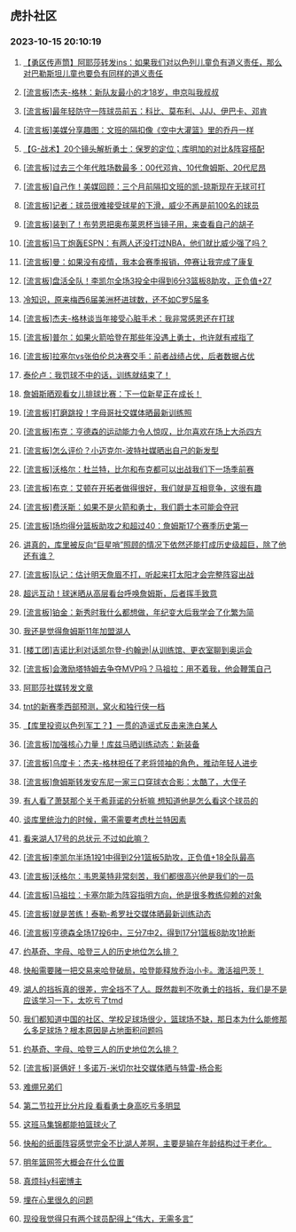## 虎扑社区 
### 2023-10-15 20:10:19

1. [【勇区传声筒】阿耶莎转发ins：如果我们对以色列儿童负有道义责任，那么对巴勒斯坦儿童也要负有同样的道义责任](https://bbs.hupu.com/62490700.html)

2. [[流言板]杰夫-格林：新队友最小的才18岁，申京叫我叔叔](https://bbs.hupu.com/62490599.html)

3. [[流言板]最年轻防守一阵球员前五：科比、莫布利、JJJ、伊巴卡、邓肯](https://bbs.hupu.com/62491462.html)

4. [[流言板]美媒分享趣图：文班的隔扣像《空中大灌篮》里的乔丹一样](https://bbs.hupu.com/62487507.html)

5. [【G-战术】20个镜头解析勇士：保罗的定位；库明加的对比&阵容搭配](https://bbs.hupu.com/62491214.html)

6. [[流言板]过去三个年代胜场数最多：00代邓肯、10代詹姆斯、20代尼昂](https://bbs.hupu.com/62487091.html)

7. [[流言板]自己作！美媒回顾：三个月前隔扣文班的凯-琼斯现在无球可打](https://bbs.hupu.com/62487320.html)

8. [[流言板]记者：球员很难接受球星的下滑，威少不再是前100名的球员](https://bbs.hupu.com/62486747.html)

9. [[流言板]装到了！布劳恩把奥布莱恩杯当镜子用，来查看自己的胡子](https://bbs.hupu.com/62488054.html)

10. [[流言板]马丁炮轰ESPN：有两人还没打过NBA，他们就比威少强了吗？](https://bbs.hupu.com/62486522.html)

11. [[流言板]曼：如果没有疫情，我本会赛季报销，停赛让我完成了康复](https://bbs.hupu.com/62489248.html)

12. [[流言板]盘活全队！李凯尔全场3投全中得到6分3篮板8助攻，正负值+27](https://bbs.hupu.com/62486442.html)

13. [冷知识，原来梅西6届美洲杯进球数，还不如C罗5届多](https://bbs.hupu.com/62490891.html)

14. [[流言板]杰夫-格林谈当年接受心脏手术：我非常感恩还在打球](https://bbs.hupu.com/62490439.html)

15. [[流言板]普尔：如果火箭哈登在那些年没遇上勇士，也许就有戒指了](https://bbs.hupu.com/62485082.html)

16. [[流言板]拉塞尔vs张伯伦总决赛交手：前者战绩占优，后者数据占优](https://bbs.hupu.com/62485250.html)

17. [泰伦卢：我罚球不中的话，训练就结束了！](https://bbs.hupu.com/62485174.html)

18. [詹姆斯晒观看女儿排球比赛：下一位新星正在成长！](https://bbs.hupu.com/62486166.html)

19. [[流言板]打磨跳投！字母哥社交媒体晒最新训练照](https://bbs.hupu.com/62487377.html)

20. [[流言板]布克：亨德森的运动能力令人惊叹，比尔喜欢在场上大杀四方](https://bbs.hupu.com/62491987.html)

21. [[流言板]怎么评价？小迈克尔-波特社媒晒出自己的新发型](https://bbs.hupu.com/62487946.html)

22. [[流言板]沃格尔：杜兰特，比尔和布克都可以出战我们下一场季前赛](https://bbs.hupu.com/62491782.html)

23. [[流言板]布克：艾顿在开拓者做得很好，我们就是互相竞争，这很有趣](https://bbs.hupu.com/62491860.html)

24. [[流言板]费沃斯：如果不是火箭和勇士，我们爵士本可能会夺冠](https://bbs.hupu.com/62485124.html)

25. [[流言板]场均得分篮板助攻之和超过40：詹姆斯17个赛季历史第一](https://bbs.hupu.com/62485214.html)

26. [讲真的，库里被反向“巨星哨”照顾的情况下依然还能打成历史级超巨，除了他还有谁？](https://bbs.hupu.com/62490443.html)

27. [[流言板]队记：估计明天詹眉不打，听起来打太阳才会完整阵容出战](https://bbs.hupu.com/62485397.html)

28. [超远互动！球迷晒从高层看台呼唤詹姆斯，后者挥手致意](https://bbs.hupu.com/62485478.html)

29. [[流言板]铂金：新秀时我什么都想做，年纪变大后我学会了化繁为简](https://bbs.hupu.com/62491889.html)

30. [我还是觉得詹姆斯11年加盟湖人](https://bbs.hupu.com/62490446.html)

31. [[楼工团]吉诺比利对话凯尔登-约翰逊|从训练馆、更衣室聊到奥运会](https://bbs.hupu.com/62491875.html)

32. [[流言板]会激励塔特姆去争夺MVP吗？马祖拉：用不着我，他会鞭策自己](https://bbs.hupu.com/62491989.html)

33. [阿耶莎社媒转发文章](https://bbs.hupu.com/62490961.html)

34. [tnt的新赛季西部预测，窝火和独行侠一档](https://bbs.hupu.com/62491790.html)

35. [【库里投资以色列军工？】一贯的造谣式反击来洗白某人](https://bbs.hupu.com/62491999.html)

36. [[流言板]加强核心力量！库兹马晒训练动态：新装备](https://bbs.hupu.com/62491753.html)

37. [[流言板]乌度卡：杰夫-格林担任了老将领袖的角色，推动年轻人进步](https://bbs.hupu.com/62491063.html)

38. [[流言板]詹姆斯转发安东尼一家三口穿球衣合影：太酷了，大侄子](https://bbs.hupu.com/62485016.html)

39. [有人看了萧瑟那个关于希菲诺的分析嘛 想知道他是怎么看这个球员的](https://bbs.hupu.com/62490567.html)

40. [谈库里统治力的时候，需不需要考虑杜兰特因素](https://bbs.hupu.com/62490495.html)

41. [看来湖人17号的总状元 不过如此嘛？](https://bbs.hupu.com/62491808.html)

42. [[流言板]李凯尔半场1投1中得到2分1篮板5助攻，正负值+18全队最高](https://bbs.hupu.com/62485638.html)

43. [[流言板]沃格尔：韦恩莱特非常刻苦，我们都很高兴他是我们的一员](https://bbs.hupu.com/62492067.html)

44. [[流言板]马祖拉：卡塞尔能为阵容指明方向，他是很多教练仰赖的对象](https://bbs.hupu.com/62491601.html)

45. [[流言板]就是苦练！泰勒-希罗社交媒体晒最新训练动态](https://bbs.hupu.com/62491655.html)

46. [[流言板]亨德森全场17投6中，三分7中2，得到17分1篮板8助攻1抢断](https://bbs.hupu.com/62487388.html)

47. [约基奇、字母、哈登三人的历史地位怎么排？](https://bbs.hupu.com/62491522.html)

48. [快船需要赌一把交易来哈登破局，哈登能释放乔治小卡。激活祖巴茨！](https://bbs.hupu.com/62490574.html)

49. [湖人的挡拆真的很差，完全挡不了人。既然裁判不吹勇士的挡拆，我们是不是应该学习一下，太吃亏了tmd](https://bbs.hupu.com/62491120.html)

50. [我们都知道中国的社区、学校足球场很少，篮球场不缺，那日本为什么能修那么多足球场？根本原因是占地面积问题吗](https://bbs.hupu.com/62490658.html)

51. [约基奇、字母、哈登三人的历史地位怎么排？](https://bbs.hupu.com/62491523.html)

52. [[流言板]哥俩好！多诺万-米切尔社交媒体晒与特雷-杨合影](https://bbs.hupu.com/62487441.html)

53. [难绷兄弟们](https://bbs.hupu.com/62491632.html)

54. [第二节拉开比分片段  看看勇士身高吃亏多明显](https://bbs.hupu.com/62491921.html)

55. [这班马集锦都能拍篮球火了](https://bbs.hupu.com/62491712.html)

56. [快船的纸面阵容感觉完全不比湖人差啊，主要是输在年龄结构过于老化。](https://bbs.hupu.com/62491055.html)

57. [明年篮网签大概会在什么位置](https://bbs.hupu.com/62491377.html)

58. [真烦抖y科密博主](https://bbs.hupu.com/62490447.html)

59. [埋在心里很久的问题](https://bbs.hupu.com/62491617.html)

60. [现役我觉得只有两个球员配得上“伟大，无需多言”](https://bbs.hupu.com/62491573.html)

